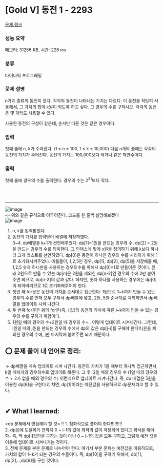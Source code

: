# [Gold V] 동전 1 - 2293 

[문제 링크](https://www.acmicpc.net/problem/2293) 

### 성능 요약

메모리: 31256 KB, 시간: 228 ms

### 분류

다이나믹 프로그래밍

### 문제 설명

<p>n가지 종류의 동전이 있다. 각각의 동전이 나타내는 가치는 다르다. 이 동전을 적당히 사용해서, 그 가치의 합이 k원이 되도록 하고 싶다. 그 경우의 수를 구하시오. 각각의 동전은 몇 개라도 사용할 수 있다.</p>

<p>사용한 동전의 구성이 같은데, 순서만 다른 것은 같은 경우이다.</p>

### 입력 

 <p>첫째 줄에 n, k가 주어진다. (1 ≤ n ≤ 100, 1 ≤ k ≤ 10,000) 다음 n개의 줄에는 각각의 동전의 가치가 주어진다. 동전의 가치는 100,000보다 작거나 같은 자연수이다.</p>

### 출력 

 <p>첫째 줄에 경우의 수를 출력한다. 경우의 수는 2<sup>31</sup>보다 작다.</p>  <br><br>
 
 

<hr>

![image](https://user-images.githubusercontent.com/70849122/230826110-75d1b237-f633-4167-a038-c0cc4e360790.png) <br>
-> 위와 같은 규칙으로 이루어진다. 코드를 한 줄씩 설명해보겠다 <br>
![image](https://user-images.githubusercontent.com/70849122/230827442-afa1be65-1691-44b5-82aa-41784a0eefcb.png) <br>
1. n, k를 입력받았다.<br>
2. 동전의 가치를 입력받아 배열에 저장하였다.<br>
3~4. dp배열을 k+1개 선언해주었다. dp[1]=1원을 만드는 경우의 수, dp[2] = 2원을 만드는 경우의 수를 의미한다. 그 인덱스에 맞게 x원을 정의하기 위해 k보다 하나 더 크게 리스트를 선언하였다. dp[0]은 동전이 하나인 경우의 수를 처리하기 위해 1로 초기화시켜주었다. 예를들어, 1,2,5인 경우, dp[1], dp[2], dp[5]를 저장해줄 때, 1,2,5 숫자 하나만을 사용하는 경우의수를 위해서 dp[0]=1로 만들어준 것이다. 원래 2원으로 만들 수 있는 dp[n]은 2원을 제외한 dp[n-2]인 경우의 수에 2만 붙여주면 되므로, dp[n-2]의 값과 같다. 하지만, 숫자 하나를 사용하는 경우에는 dp[0]이 되어버리므로 1로 초기화해주어야 한다. <br>
5. 첫번 째 for문은 동전의 가치를 순서대로 접근한다. 1원으로 1~k까지 만들 수 있는 경우의 수를 먼저 모두 구해서 dp배열에 넣고, 2원, 5원 순서대로 처리하면서 dp배열을 업데이트 시켜 나간다. <br>
6. 두 번째 for문은 위의 for문(즉, i 값)의 동전의 가치에 따른 i~k까지 만들 수 있는 경우의 수를 구하기 위함이다. <br>
7. 1원일 때의 경우의 수+2원일 때 경우의 수+.. 이렇게 업데이트 시켜나간다. 그런데, i원일 때의 j원을 만드는 경우의 수에서 dp의 값은 dp[j-i]를 구해야 한다!! j원을 제외한 경우의 수에, j만 마지막에 붙여주면 되기 때문이다. <br>


## ⭕ 문제 풀이 내 언어로 정리: <br>
-> dp배열을 계속 업데이트 시켜 나간다. 동전의 가치가 1일 때부터 하나씩 접근하면서, k일 때까지의 경우의수로 업데이트 해준다. 그 후, 2일 때의 경우의 수 (1일 때의 경우의 수 + 2가 없을 때의 경우의 수) 이런식으로 업데이트 시켜나간다. 즉, dp 배열은 5원을 이용한 dp[6]을 구한다고 치면, dp[1]이라는 예전값을 사용하므로 dp문제라고 할 수 있다.<br><br>

## ✔ What I learned: <br>
<dp 문제에서 명심해야 할 것>
‼ 1. 점화식으로 풀어야 한다!!!!!!!!! <br>
2. dp[i]에 도달하기 전까지 0 ~ i-1의 값에 최적의 값이 저장되어 있다고 확식을 해야 함- 즉, 딱 dp[i]값만을 구하는 것이 아닌 0 ~ i-1의 값을 모두 구하고, 그렇게 예전 값을 이용해 업데이트 시켜나가는 것이다. <br>
3. 전체 문제를 부분 문제로 나누어야 한다. 여기서 부분 문제는 예전값을 이용하므로, 가치의 합이 1~k가 되는 경우의 수들이다. 즉, dp[10]을 구하기 위해서, dp[1], dp[2],..,dp[9]를 구한 것이다.   <br>
